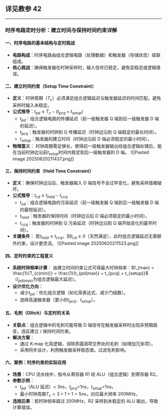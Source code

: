 ## 详见教参 42

---
### 时序电路定时分析：建立时间与保持时间约束详解

#### 一、时序电路的基本结构与定时挑战

- **电路构成**：时序电路由组合逻辑电路（处理数据）和触发器（存储状态）级联组成。
- **核心挑战**：确保触发器在时钟采样时，输入信号已稳定，避免亚稳态或逻辑错误。

#### 二、建立时间约束（Setup Time Constraint）

- **定义**：时钟周期（$T_c$）必须满足组合逻辑延迟与触发器延迟的时间匹配，避免采样时输入未稳定。
- **公式推导**：$t_{pd} \leq T_c - (t_{pcq} + t_{setup})$
    - $t_{pd}$：组合逻辑电路的传播延迟（前一级触发器 Q 端到后一级触发器 D 端的延迟）。
    - $t_{pcq}$：触发器的时钟到 Q 传播延迟（时钟边沿到 Q 端稳定的最长时间）。
    - $t_{setup}$：触发器的建立时间（时钟边沿前 D 端必须稳定的最小时间）。
- **物理意义**： 时钟周期需足够长，使得前一级触发器输出经组合逻辑处理后，能在当前时钟边沿前$t_{setup}$时间内稳定到后一级触发器的 D 端。
![[Pasted image 20250620211437.png]]
#### 三、保持时间约束（Hold Time Constraint）

- **定义**：确保时钟边沿后，触发器输入 D 端信号不会过早变化，避免采样值被破坏。
- **公式推导**：$t_{cd} \geq t_{hold} - t_{ccq}$
    - $t_{cd}$：组合逻辑电路的污染延迟（前一级触发器 Q 端到后一级触发器 D 端的最短延迟）。
    - $t_{hold}$：触发器的保持时间（时钟边沿后 D 端必须稳定的最小时间）。
    - $t_{ccq}$：触发器的时钟到 Q 污染延迟（时钟边沿到 Q 端开始变化的最早时间）。
- **关键条件**： 若$t_{hold} \leq t_{ccq}$，则$t_{cd} \geq 0$（天然满足），此时组合逻辑延迟无需额外约束，设计更灵活。
![[Pasted image 20250620211523.png]]
#### 四、定时约束的工程意义

- **系统时钟频率计算**： 由建立时间约束公式可得最大时钟频率：$f_{max} = \frac{1}{T_{c(min)}} = \frac{1}{t_{pd(max)} + t_{pcq} + t_{setup}}$ （$t_{pd(max)}$为组合逻辑最大延迟）。
- **设计优化方向**：
    - 减少$t_{pd}$：优化组合逻辑（如化简表达式、减少门级数）。
    - 选择高速触发器（更小的$t_{pcq}$、$t_{setup}$）。

#### 五、毛刺（Glitch）与定时的关系

- **关联点**：组合逻辑中的毛刺可能导致 D 端信号在触发器采样时出现非预期跳变，违反建立 / 保持时间约束。
- **解决方案**：
    - 通过 K-map 化简逻辑，消除质蕴涵项交界处的毛刺（如增加冗余项）。
    - 采用同步设计，利用触发器采样稳态值，过滤毛刺影响。

#### 六、案例：时序约束的实际应用

- **场景**：CPU 流水线中，指令从寄存器 R1 经 ALU（组合逻辑）到寄存器 R2。
- **参数示例**：
    - $t_{pd}$（ALU 延迟）= 3ns，$t_{pcq}$=1ns，$t_{setup}$=1ns。
    - 最小时钟周期$T_c = 3 + 1 + 1 = 5ns$，对应最大频率 200MHz。
- **违规后果**：若时钟频率超过 200MHz，R2 采样到未稳定的 ALU 输出，导致计算错误。